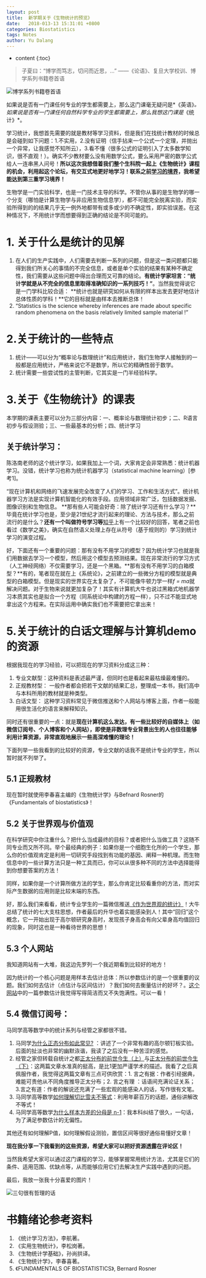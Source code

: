 ```yaml
---
layout: post
title:  新学期关于《生物统计的预览》
date:   2018-013-13 15:31:01 +0800
categories: Biostatistics
tags: Notes
author: Yu Dalang
---
```


* content
{:toc}

> 子夏曰：“博学而笃志，切问而近思，...”
>        ——《论语》、复旦大学校训、博学系列书籍卷首语

![博学系列书籍卷首语](http://upload-images.jianshu.io/upload_images/3909752-0b5d1793c194c26b.jpg?imageMogr2/auto-orient/strip%7CimageView2/2/w/500)


如果说是否有一门课任何专业的学生都需要上，那么这门课毫无疑问是*《英语》*。如果说是否有一门课任何自然科学专业的学生都需要上，那么我想这门课是*《统计》*。

学习统计，我想首先需要的就是教材等学习资料，但是我们在找统计教材的时候总是会碰到如下问题：1.不实用，2.没有证明（信手拈来一个公式一个定理，并抛出一个异常，让我感觉不知所云），3.看不懂（很多公式的证明引入了太多数学知识，很不直观！）。确实不少教材要么没有用数学公式，要么采用严密的数学公式给人一连串黑人问号！**所以这次我想借着我们整个生科院一起上《生物统计》课程的机会，利用起这个论坛，有交互式地更好地学习！联系之前[学习的境界](https://ydlnau.github.io/MathSimpleForum/2018/01/18/appeal-for-the-forum/#2-%E4%B8%BA%E4%BB%80%E4%B9%88%E8%A6%81%E5%BB%BA%E8%AE%BE%E8%BF%99%E7%BD%91%E7%AB%99)，我希望能达到第三重学习境界！**

生物学是一门实验科学，也是一门技术主导的科学。不管你从事的是生物学的哪一个分支（哪怕是计算生物学与非应用生物信息学），都不可能完全脱离实验，而实验所得到的的结果几乎无一例外地都带有或多或少的不确定性，即实验误差。在这种情况下，不用统计学而想要得到正确的结论是不同可能的。

# 1. 关于什么是统计的见解
1.  在人们的生产实践中，人们需要去判断一系列的问题，但是这一类问题都只能得到我们所关心的事情的不完全信息，或者是单个实验的结果有某种不确定性，我们需要从这些问题中得出合理而又可靠的结论。**有统计学家坦言：“统计学就是从不完全的信息里取得准确知识的一系列技巧！”**。当然我觉得说它是一门学科比较合适： **统计也就是研究如何从有限的样本出发去更好地估计总体性质的学科！**它的目标就是由样本去推断总体！
1.  “Statistics is the science whereby inferences are made about specific random phenomena on the basis relatively limited sample material !”

# 2.关于统计的一些特点

1. 统计——可以分为“概率论与数理统计”和应用统计，我们生物学人接触到的一般都是应用统计，严格来说它不是数学，所以它的精确性弱于数学。
1. 统计需要一些尝试性的主管判断，它其实是一门半经验科学。


# 3.关于《生物统计》的课表

本学期的课表主要可以分为三部分内容：一、概率论与数理统计初步；二、R语言初步与假设测验；三、一些最基本的分析；四、统计学习

## 关于统计学习：

陈洛南老师的这个统计学习，如果我加上一个词，大家肯定会非常熟悉：统计机器学习。没错，统计学习也称为统计机器学习（statistical machine learning）[参考1]。

“现在计算机和网络的飞速发展完全改变了人们的学习、工作和生活方式”。统计机器学习方法是实现计算机智能化的有效手段。应用领域非常广泛，包括数据发掘、图像识别和生物信息。
**那有些人可能会好奇：除了统计学习还有什么学习？**毕竟在统计学习也是，至少是21世纪才流行起来的理论、方法与技术，那么之前流行的是什么？**还有一个叫做符号学习等**[知乎](https://www.zhihu.com/question/55551036)上有一个比较好的回答，笔者之前也看过《数学之美》，确实在自然语义处理上存在从符号（基于规则的）学习到统计学习的演变过程。

好，下面还有一个重要的问题：那有没有不用学习的模型？因为统计学习也就是我们用数据去学习一个模型，然后用这个模型去预测结果。现在非常流行的学习方式（人工神经网络）不仅需要学习，还是一个黑箱。**那有没有不用学习的白箱模型？**有的，笔者现在就在上《系统论》，之前建立的一些微分方程的模型就是典型的白箱模型。但是现实的世界实在太复杂了，不可能像牛顿力学一样*f = ma*就解决问题。对于生物来说就更加复杂了！其实有计算机大牛也说过黑箱式地机器学习本质其实也是拟合一个方程（同系统论中构建的方程一样），只不过不能显式地拿出这个方程来。在实际运用中确实我们也不需要把它拿出来！


# 5.关于统计的白话文理解与计算机demo的资源

根据我现在的学习经验，可以把现在的学习资料分成这三种：

1. 专业文献型：这种资料是表述最严谨，但同时也是看起来最枯燥最难懂的。
1. 正规教材型： 一般作者都会把若干文献的结果汇总，整理成一本书，我们高中与本科所用的教材就是种类型。
1. 白话文型： 这种学习资料常见于微信推送和个人网站与博客上面，作者一般能用很生活化的语言来解释知识。

同时还有很重要的一点：就是**现在计算机这么发达，有一些比较好的自媒体上（如微信订阅号、个人博客和个人网站），即使是非数理专业背景出生的人也往往能够利用计算资源，非常直观地展示一些高深难懂的理论！**

下面列举一些我看到的比较好的资源，专业文献的话我不是统计专业的学生，所以暂时就不列举了。

## 5.1 正规教材

现在暂时就使用李春喜主编的《生物统计学》与Befnard Rosner的《Fundamentals of biostatistics》！

## 5.2 关于世界观与价值观

在科学研究中你注重什么？把什么当成最终的目标？或者把什么当做工具？这随不同专业而又所不同。举个最经典的例子：如果你是一个细胞生化所的一个学生，那么你的价值观肯定是利用一切研究手段找到有功能的基因、阐释一种机理。而生物信息中的一些计算方法只是一种工具而已，你可以从很多种不同的方法中选择能得到你想要答案的方法！

同样，如果你是一个计算所做方法的学生，那么你肯定比较看重你的方法，而对实际产生数据的应用则是比较末端的东西。

好，那么我们来看看，统计专业学生的一篇微信推送[《作为世界观的统计》](https://mp.weixin.qq.com/s?__biz=MjM5NDQ3NTkwMA==&mid=2650142537&idx=1&sn=4ceb13a08f9d60e29541fff0df131889&chksm=be866d5a89f1e44cfb32dbfb49fffbca722cbf1ec4ebd99785057656df3295f0958fc8c6cbf4&mpshare=1&scene=1&srcid=0225whyWgp1mIZwRbgn4DZB7#rd)！大牛总结了统计的七大支柱思想，作者最后的升华也着实能感染到人！其中“回归”这个概念，它一开始出现于高尔顿研究身高时，发现孩子身高会有向父辈身高均值回归的现象，同时这也是一种看待世界的思想！

## 5.3 个人网站

我知道网站有一大堆，我这边先罗列一个我近期看到比较好的地方！

因为统计的一个核心问题是用样本去估计总体：所以参数估计的是一个很重要的议题。我们如何去估计（点估计与区间估计）？我们如何去衡量估计的好坏？。[这个网站](http://wulc.me/2017/02/18/%E6%A6%82%E7%8E%87%E8%AE%BA%E4%B8%8E%E6%95%B0%E7%90%86%E7%BB%9F%E8%AE%A1%E7%9F%A5%E8%AF%86%E6%95%B4%E7%90%86(6)-%E5%8F%82%E6%95%B0%E4%BC%B0%E8%AE%A1/)中的一篇参数估计我觉得写得简洁而又不失饱满性。可以一看！

## 5.4 微信订阅号：

马同学高等数学中的统计系列与经管之家都很不错。

1. 马同学[为什么正态分布如此常见?](https://mp.weixin.qq.com/s?__biz=MzIyMTU0NDMyNA==&mid=2247489208&idx=1&sn=349dc42f33befe49007c7b0eb33e68bf&chksm=e83a7c53df4df545abc55743f90c9da3014d248f4a9b6c8ab9b4a377ee0cfd1773fb0022f223&mpshare=1&scene=1&srcid=0312ZInW6fPEM1bp3qbNw3Sy#rd) ：讲述了一个非常有趣的高尔顿钉板实验。后面的扯淡也非常的幽默诙谐，我读了之后没有一种苦涩的感觉。
2. 经管之家但转载自统计之都[正太分布的前世今生（上）](https://mp.weixin.qq.com/s?__biz=MjM5Nzc3ODkyMA==&mid=402245199&idx=2&sn=4f66535ff56ae766cee5c610ec0bf98e&scene=21)与[正太分布的前世今生（下）](https://mp.weixin.qq.com/s?src=3&timestamp=1520860565&ver=1&signature=aCA3HTI7z6dU2UUFzpJ8sIsh99GnUEIfuJFlbpVnNxNQzXKOwKptnkFzqRWREI*ADUNvnP2NaBtNCL9UZh3usk6TlER5mYIgO8l2fC9nTeh1xbVU4*S0YcD73oYSSoI8NwUk2iMzJheHvEMQ368i4Q==)：这两篇文章水准真的挺高，是比1更加严谨学术的描述。我看了之后真佩服作者，我觉得这两篇文章有三点可供欣赏：1. 言之有据：作者引经据典，难能可贵他从不同角度推导正太分布；2. 言之有理 ：话语间充满论证关系；3.言之有道：作者的解说还充满了一些宏观的能感染人的话，写作很有文笔。
3. 马同学高等数学[如何理解切比雪夫不等式](https://mp.weixin.qq.com/s?__biz=MzIyMTU0NDMyNA==&mid=2247488312&idx=1&sn=563f71e96da00ace2ace03614b49ddf0&chksm=e83a79d3df4df0c5feba345885e4e6372deba121fa536c8cfe030ff4fc5f8220e65389cd5660&mpshare=1&scene=1&srcid=0312ISyw7UekvM91rIFbNCaa#rd)：利用年薪百万的话题，通俗讲解改不等式！
4. 马同学高等数学[为什么样本方差的分母是 n-1](https://mp.weixin.qq.com/s?__biz=MzIyMTU0NDMyNA==&mid=2247489292&idx=1&sn=42f6bb65fbd023fca713294f8a2e2e0f&chksm=e83a7de7df4df4f12a673139ab8d9b2f103f7bc09b73108be195889e607b1c01dca7e741aceb&mpshare=1&scene=1&srcid=0312lxER5pX0xJAge0I6lIB1#rd)：我本科纠结了很久，一句话，为了满足参数估计的无偏性。

其他还有如何理解P值，如何理解假设测验，置信区间等很好通俗易懂好文章！

**现在我分享一下我看到的这些资源，希望大家可以把好资源透露在评论区！**

当然我希望大家可以通过这门课程的学习，能够掌握常用统计方法，尤其是它们的条件、适用范围、优缺点等，从而能够应用它们去解决生产实践中遇到的问题。

最后，我放一张我十分喜爱的图片！

![三句很有哲理的话](https://upload-images.jianshu.io/upload_images/3909752-1119d04bce65e398.jpg?imageMogr2/auto-orient/strip%7CimageView2/2/w/1240)

# 书籍绪论参考资料

1. 《统计学习方法》，李航著。
1. 《实用生物统计》，李松岗著。
1. 《生物统计学基础》，孙尚拱译。
1.  《生物统计学》，李春喜著。
1. 《FUNDAMENTALS OF BIOSTATISTICS》, Bernard Rosner

